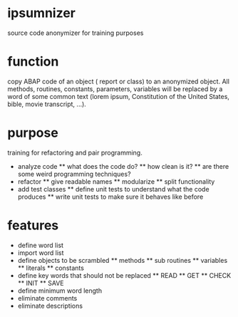 # ipsumnizer
source code anonymizer for training purposes

# function

copy ABAP code of an object ( report or class) to an anonymized object.
All methods, routines, constants, parameters, variables will be replaced by a word of some common text (lorem ipsum, Constitution of the United States, bible, movie transcript, ...).

# purpose

training for refactoring and pair programming. 
* analyze code
  ** what does the code do?
  ** how clean is it?
  ** are there some weird programming techniques?
* refactor
  ** give readable names
  ** modularize 
  ** split functionality
* add test classes
  ** define unit tests to understand what the code produces
  ** write unit tests to make sure it behaves like before
  
# features

* define word list
* import word list
* define objects to be scrambled
 ** methods
 ** sub routines
 ** variables
 ** literals
 ** constants
* define key words that should not be replaced
 ** READ
 ** GET
 ** CHECK
 ** INIT
 ** SAVE
* define minimum word length
* eliminate comments
* eliminate descriptions
